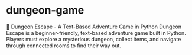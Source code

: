 # dungeon-game
🏰 Dungeon Escape - A Text-Based Adventure Game in Python Dungeon Escape is a beginner-friendly, text-based adventure game built in Python. Players must explore a mysterious dungeon, collect items, and navigate through connected rooms to find their way out. 
